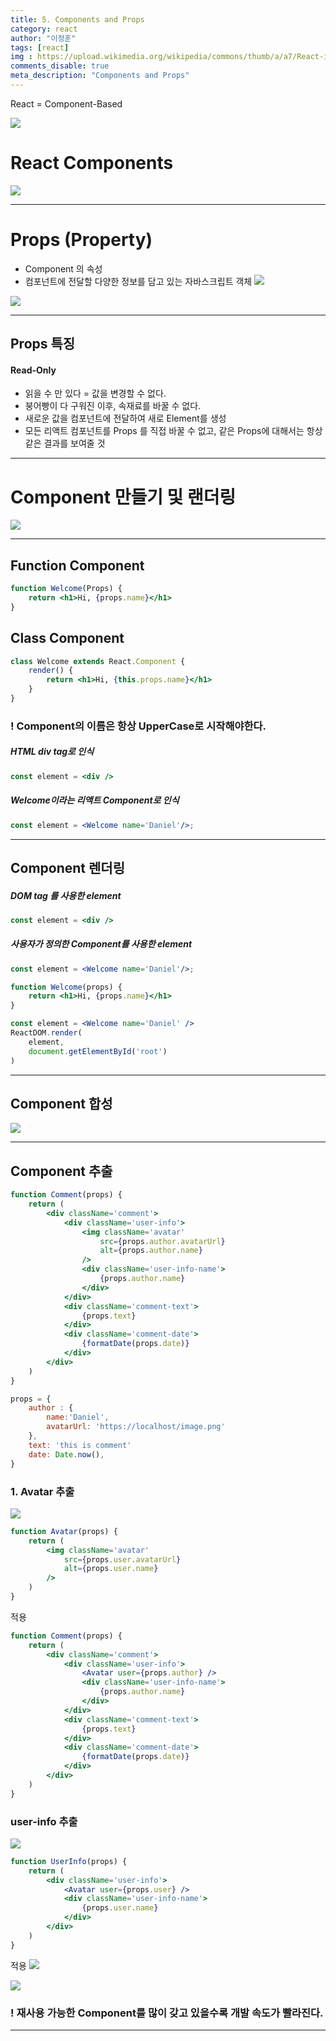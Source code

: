 ```yaml
---
title: 5. Components and Props
category: react
author: "이정훈"
tags: [react]
img : https://upload.wikimedia.org/wikipedia/commons/thumb/a/a7/React-icon.svg/1200px-React-icon.svg.png
comments_disable: true
meta_description: "Components and Props"
---
```


React = Component-Based

![](https://i.imgur.com/keeifg2.png)

# React Components
![](https://i.imgur.com/6fGuYhx.png)

---

# Props (Property)
 - Component 의 속성
 - 컴포넌트에 전달할 다양한 정보를 담고 있는 자바스크립트 객체
![](https://i.imgur.com/mwiXMAv.png)

![](https://i.imgur.com/WOuJDRB.jpg)

---
## Props 특징 

#### Read-Only
- 읽을 수 만 있다 = 값을 변경할 수 없다.
- 붕어빵이 다 구워진 이후, 속재료를 바꿀 수 없다.
- 새로운 값을 컴포넌트에 전달하여 새로 Element를 생성
-  모든 리액트 컴포넌트를 Props 를 직접 바꿀 수 없고, 
    같은 Props에 대해서는 항상 같은 결과를 보여줄 것

---
# Component 만들기 및 랜더링

![](https://i.imgur.com/G9WMSia.png)

---
## Function Component
```jsx
function Welcome(Props) {
	return <h1>Hi, {props.name}</h1>
}
```


## Class Component
```jsx
class Welcome extends React.Component {
	render() {
		return <h1>Hi, {this.props.name}</h1>
	}
}
```

### ! Component의 이름은 항상 UpperCase로 시작해야한다.

##### HTML div tag로 인식
```jsx
const element = <div />
```

##### Welcome이라는 리액트 Component로 인식
```jsx
const element = <Welcome name='Daniel'/>;
```

---
## Component 렌더링

##### DOM tag 를 사용한 element
```jsx
const element = <div />
```

##### 사용자가 정의한 Component를 사용한 element
```jsx
const element = <Welcome name='Daniel'/>;
```

```jsx
function Welcome(props) {
	return <h1>Hi, {props.name}</h1>
}

const element = <Welcome name='Daniel' />
ReactDOM.render(
	element,
	document.getElementById('root')
)
```

---

## Component 합성
![](https://i.imgur.com/4yLeGrs.png)

---

## Component 추출
```jsx
function Comment(props) {
	return (
		<div className='comment'>
			<div className='user-info'>
				<img className='avatar' 
					src={props.author.avatarUrl}
					alt={props.author.name}
				/>
				<div className='user-info-name'>
					{props.author.name}
				</div>
			</div>
			<div className='comment-text'>
				{props.text}
			</div>
			<div className='comment-date'>
				{formatDate(props.date)}
			</div>
		</div>
	)
}
```

```jsx
props = {
	author : {
		name:'Daniel',
		avatarUrl: 'https://localhost/image.png'
	},
	text: 'this is comment'
	date: Date.now(),
}
```

### 1. Avatar 추출
![](https://i.imgur.com/ZIvYK6t.png)

```jsx
function Avatar(props) {
	return (
		<img className='avatar'
			src={props.user.avatarUrl}
			alt={props.user.name}
		/>
	)
}
```

적용
```jsx
function Comment(props) {
	return (
		<div className='comment'>
			<div className='user-info'>
				<Avatar user={props.author} />
				<div className='user-info-name'>
					{props.author.name}
				</div>
			</div>
			<div className='comment-text'>
				{props.text}
			</div>
			<div className='comment-date'>
				{formatDate(props.date)}
			</div>
		</div>
	)
}
```

### user-info 추출

![](https://i.imgur.com/gUFVULD.png)

```jsx
function UserInfo(props) {
	return (
		<div className='user-info'>
			<Avatar user={props.user} />
			<div className='user-info-name'>
				{props.user.name}
			</div>
		</div>
	)
}
```

적용
![](https://i.imgur.com/3draucq.png)

 ![](https://i.imgur.com/onRa0h8.png)

### ! 재사용 가능한 Component를 많이 갖고 있을수록 개발 속도가 빨라진다.
---

